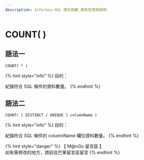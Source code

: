 ```yaml
---
description: Informix-4GL 庫存函數_算術型使用說明
---
```


# COUNT( )

## 語法一

```
COUNT( * )
```

{% hint style="info" %}
目的：

紀錄符合 SQL 條件的資料數量。
{% endhint %}

## 語法二

```
COUNT( [ DISTINCT / UNIQUE ] columnName )
```

{% hint style="info" %}
目的：

紀錄符合 SQL 條件的 columnName 欄位資料數量。
{% endhint %}

{% hint style="danger" %}
【 M@nGo 留言區 】\
如有需修改的地方，請前往芒果留言區留言
{% endhint %}
